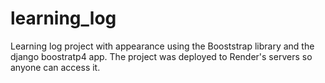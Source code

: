 # learning_log

Learning log project with appearance using the Booststrap library and the django boostratp4 app.
The project was deployed to Render's servers so anyone can access it.
